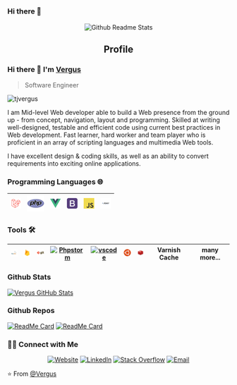 ### Hi there 👋
<p align="center">
 <img width="100px" src="https://res.cloudinary.com/anuraghazra/image/upload/v1594908242/logo_ccswme.svg" align="center" alt="Github Readme Stats" />
 <h2 align="center">Profile</h2>
</p>

### Hi there 👋 I'm [Vergus](http://kangzecheng.top)
> Software Engineer


<img src="https://komarev.com/ghpvc/?username=tjvergus" alt="tjvergus" />

<div>
 <p>
I am Mid-level Web developer able to build a Web presence from the ground up - from concept, navigation, layout and programming. Skilled at writing well-designed, testable and efficient code using current best practices in Web development. Fast learner, hard worker and team player who is proficient in an array of scripting languages and multimedia Web tools.

I have excellent design & coding skills, as well as an ability to convert requirements into exciting online applications.
</p>
</div>

### Programming Languages 🌐

| [<img src="https://raw.githubusercontent.com/github/explore/80688e429a7d4ef2fca1e82350fe8e3517d3494d/topics/laravel/laravel.png" alt="Laravel" width="24">](https://laravel.com/) | [<img src="https://raw.githubusercontent.com/github/explore/80688e429a7d4ef2fca1e82350fe8e3517d3494d/topics/php/php.png" alt="php" width="38">](https://php.net/)  | [<img src="https://raw.githubusercontent.com/github/explore/80688e429a7d4ef2fca1e82350fe8e3517d3494d/topics/vue/vue.png" alt="Vue" width="24">](https://vuejs.org/)  |  [<img src="https://raw.githubusercontent.com/github/explore/80688e429a7d4ef2fca1e82350fe8e3517d3494d/topics/bootstrap/bootstrap.png" alt="Bootstrap" width="24">](https://getbootstrap.com/) |  [<img src="https://raw.githubusercontent.com/github/explore/80688e429a7d4ef2fca1e82350fe8e3517d3494d/topics/javascript/javascript.png" alt="jQuery" width="24">](https://jquery.com/) | [<img src="https://raw.githubusercontent.com/github/explore/80688e429a7d4ef2fca1e82350fe8e3517d3494d/topics/jquery/jquery.png" alt="jQuery" width="24">](https://jquery.com/)
|---|---|---|---|---|---|
 
### Tools 🛠️

| [<img src="https://raw.githubusercontent.com/github/explore/80688e429a7d4ef2fca1e82350fe8e3517d3494d/topics/mysql/mysql.png" alt="mysql" width="24">](https://www.mysql.com/) |  [<img src="https://raw.githubusercontent.com/github/explore/80688e429a7d4ef2fca1e82350fe8e3517d3494d/topics/firebase/firebase.png" alt="firebase" width="24">](https://firebase.google.com/) | [<img src="https://raw.githubusercontent.com/github/explore/80688e429a7d4ef2fca1e82350fe8e3517d3494d/topics/git/git.png" alt="Git" width="24">](https://git-scm.com/) |  [<img src="https://logonoid.com/images/phpstorm-logo.png" alt="Phpstorm" width="24">](https://www.jetbrains.com/phpstorm/) | [<img src="https://upload.wikimedia.org/wikipedia/commons/thumb/2/2d/Visual_Studio_Code_1.18_icon.svg/1200px-Visual_Studio_Code_1.18_icon.svg.png" alt="vscode" width="24">](https://code.visualstudio.com/) | [<img src="https://raw.githubusercontent.com/github/explore/80688e429a7d4ef2fca1e82350fe8e3517d3494d/topics/ubuntu/ubuntu.png" alt="Ubuntu" width="24">](https://ubuntu.com/)  |  [<img src="https://raw.githubusercontent.com/github/explore/80688e429a7d4ef2fca1e82350fe8e3517d3494d/topics/redis/redis.png" alt="Redis" width="24">](https://redis.io/) | Varnish Cache | many more...
|---|---|---|---|---|---|---|---|---|

### Github Stats

[![Vergus GitHub Stats](https://github-readme-stats.vercel.app/api?username=tjvergus&show_icons=true&count_private=true)](https://github.com/tjvergus)

### Github Repos

[![ReadMe Card](https://github-readme-stats.vercel.app/api/pin/?username=tjvergus&repo=WiseBalance-Platform&show_owner=true)](https://github.com/tjvergus/WiseBalance-Platform)
[![ReadMe Card](https://github-readme-stats.vercel.app/api/pin/?username=tjvergus&repo=WeChat-Service-WXSBot&show_owner=true)]([https://github.com/tjvergus/DataWeb-Quant](https://github.com/tjvergus/WeChat-Service-WXSBot))

<h3> 🤝🏻 Connect with Me </h3>

<p align="center">
<a href="http://www.kangzecheng.top" target="_blank"><img alt="Website" src="https://img.shields.io/badge/Website-www.kangzecheng.top-blue?style=flat&logo=google-chrome"></a>
<a href="https://www.linkedin.com/in/zechengkang/" target="_blank"><img alt="LinkedIn" src="https://img.shields.io/badge/LinkedIn-@zechengkang-blue?style=flat&logo=linkedin"></a>
<a href="https://stackoverflow.com/users/vergus?tab=profile" target="_blank"><img alt="Stack Overflow" src="https://img.shields.io/badge/Stackoverflow-Vergus-blue?style=flat&logo=stackoverflow"></a>
<a href="mailto:angersroderick@gmail.com"><img alt="Email" src="https://img.shields.io/badge/Email-angersroderick@gmail.com-blue?style=flat&logo=gmail"></a>
</p>


⭐️ From [@Vergus](https://github.com/tjvergus)


<!--
**tjvergus/tjvergus** is a ✨ _special_ ✨ repository because its `README.md` (this file) appears on your GitHub profile.

Here are some ideas to get you started:

- 🔭 I’m currently working on ...
- 🌱 I’m currently learning ...
- 👯 I’m looking to collaborate on ...
- 🤔 I’m looking for help with ...
- 💬 Ask me about ...
- 📫 How to reach me: ...
- 😄 Pronouns: ...
- ⚡ Fun fact: ...
-->
